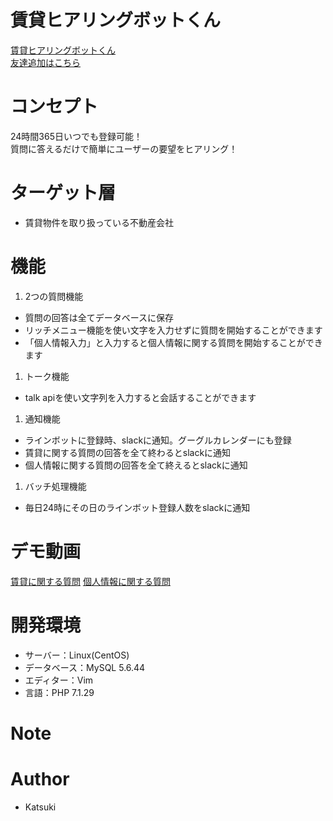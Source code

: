 # 賃貸ヒアリングボットくん

[賃貸ヒアリングボットくん](https://user-images.githubusercontent.com/67732612/118601028-19a44a80-b7f5-11eb-9558-608b818b59f0.JPG)<br>
[友達追加はこちら](https://line.me/R/ti/p/%40155jsgma)

# コンセプト

24時間365日いつでも登録可能！<br>
質問に答えるだけで簡単にユーザーの要望をヒアリング！

# ターゲット層

* 賃貸物件を取り扱っている不動産会社

# 機能

1. 2つの質問機能
  * 質問の回答は全てデータベースに保存
  * リッチメニュー機能を使い文字を入力せずに質問を開始することができます
  * 「個人情報入力」と入力すると個人情報に関する質問を開始することができます
1. トーク機能
  * talk apiを使い文字列を入力すると会話することができます
1. 通知機能
  * ラインボットに登録時、slackに通知。グーグルカレンダーにも登録
  * 賃貸に関する質問の回答を全て終わるとslackに通知
  * 個人情報に関する質問の回答を全て終えるとslackに通知
1. バッチ処理機能
  * 毎日24時にその日のラインボット登録人数をslackに通知

# デモ動画
[賃貸に関する質問](https://user-images.githubusercontent.com/67732612/118600848-e5308e80-b7f4-11eb-9662-1f8cbeba3ef6.gif)
[個人情報に関する質問](https://user-images.githubusercontent.com/67732612/118602043-7d2e7800-b7f5-11eb-9c39-998509001f44.gif)

# 開発環境

* サーバー：Linux(CentOS)
* データベース：MySQL 5.6.44
* エディター：Vim
* 言語：PHP 7.1.29

# Note

# Author

* Katsuki
